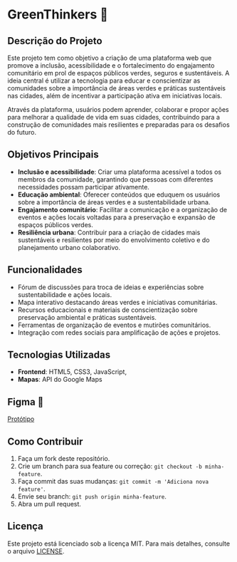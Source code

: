 # GreenThinkers 🌱

## Descrição do Projeto
Este projeto tem como objetivo a criação de uma plataforma web que promove a inclusão, acessibilidade e o fortalecimento do engajamento comunitário em prol de espaços públicos verdes, seguros e sustentáveis. A ideia central é utilizar a tecnologia para educar e conscientizar as comunidades sobre a importância de áreas verdes e práticas sustentáveis nas cidades, além de incentivar a participação ativa em iniciativas locais.

Através da plataforma, usuários podem aprender, colaborar e propor ações para melhorar a qualidade de vida em suas cidades, contribuindo para a construção de comunidades mais resilientes e preparadas para os desafios do futuro.

## Objetivos Principais
- **Inclusão e acessibilidade**: Criar uma plataforma acessível a todos os membros da comunidade, garantindo que pessoas com diferentes necessidades possam participar ativamente.
- **Educação ambiental**: Oferecer conteúdos que eduquem os usuários sobre a importância de áreas verdes e a sustentabilidade urbana.
- **Engajamento comunitário**: Facilitar a comunicação e a organização de eventos e ações locais voltadas para a preservação e expansão de espaços públicos verdes.
- **Resiliência urbana**: Contribuir para a criação de cidades mais sustentáveis e resilientes por meio do envolvimento coletivo e do planejamento urbano colaborativo.

## Funcionalidades
- Fórum de discussões para troca de ideias e experiências sobre sustentabilidade e ações locais.
- Mapa interativo destacando áreas verdes e iniciativas comunitárias.
- Recursos educacionais e materiais de conscientização sobre preservação ambiental e práticas sustentáveis.
- Ferramentas de organização de eventos e mutirões comunitários.
- Integração com redes sociais para amplificação de ações e projetos.

## Tecnologias Utilizadas
- **Frontend**: HTML5, CSS3, JavaScript, 
- **Mapas**: API do Google Maps

## Figma 📖
[Protótipo](https://www.figma.com/design/i2hdpTIfcipMQsdHF9mnVJ/Green-Thinkers?node-id=0-1&node-type=canvas&t=5yZ4ovIuU3raqMLR-0)

## Como Contribuir
1. Faça um fork deste repositório.
2. Crie um branch para sua feature ou correção: `git checkout -b minha-feature`.
3. Faça commit das suas mudanças: `git commit -m 'Adiciona nova feature'`.
4. Envie seu branch: `git push origin minha-feature`.
5. Abra um pull request.

## Licença
Este projeto está licenciado sob a licença MIT. Para mais detalhes, consulte o arquivo [LICENSE](LICENSE).
